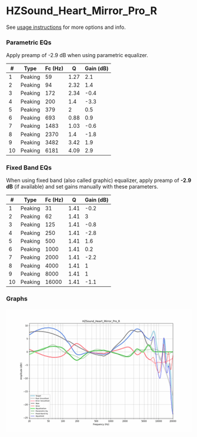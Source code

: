 # HZSound_Heart_Mirror_Pro_R
See [usage instructions](https://github.com/jaakkopasanen/AutoEq#usage) for more options and info.

### Parametric EQs
Apply preamp of -2.9 dB when using parametric equalizer.

|   # | Type    |   Fc (Hz) |    Q |   Gain (dB) |
|-----|---------|-----------|------|-------------|
|   1 | Peaking |        59 | 1.27 |         2.1 |
|   2 | Peaking |        94 | 2.32 |         1.4 |
|   3 | Peaking |       172 | 2.34 |        -0.4 |
|   4 | Peaking |       200 | 1.4  |        -3.3 |
|   5 | Peaking |       379 | 2    |         0.5 |
|   6 | Peaking |       693 | 0.88 |         0.9 |
|   7 | Peaking |      1483 | 1.03 |        -0.6 |
|   8 | Peaking |      2370 | 1.4  |        -1.8 |
|   9 | Peaking |      3482 | 3.42 |         1.9 |
|  10 | Peaking |      6181 | 4.09 |         2.9 |

### Fixed Band EQs
When using fixed band (also called graphic) equalizer, apply preamp of **-2.9 dB** (if available) and set gains manually with these parameters.

|   # | Type    |   Fc (Hz) |    Q |   Gain (dB) |
|-----|---------|-----------|------|-------------|
|   1 | Peaking |        31 | 1.41 |        -0.2 |
|   2 | Peaking |        62 | 1.41 |         3   |
|   3 | Peaking |       125 | 1.41 |        -0.8 |
|   4 | Peaking |       250 | 1.41 |        -2.8 |
|   5 | Peaking |       500 | 1.41 |         1.6 |
|   6 | Peaking |      1000 | 1.41 |         0.2 |
|   7 | Peaking |      2000 | 1.41 |        -2.2 |
|   8 | Peaking |      4000 | 1.41 |         1   |
|   9 | Peaking |      8000 | 1.41 |         1   |
|  10 | Peaking |     16000 | 1.41 |        -1.1 |

### Graphs
![](./HZSound_Heart_Mirror_Pro_R.png)
